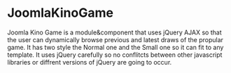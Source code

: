 JoomlaKinoGame
==============

Joomla Kino Game is a module&amp;component that uses jQuery AJAX so that the user can dynamically browse previous and latest draws of the propular game. It has two style the Normal one and the Small one so it can fit to any template. It uses jQuery carefully so no conflitcts between other javascript libraries or diffrent versions of jQuery are going to occur.
